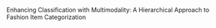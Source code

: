 Enhancing Classification with Multimodality: A Hierarchical Approach to Fashion Item Categorization
